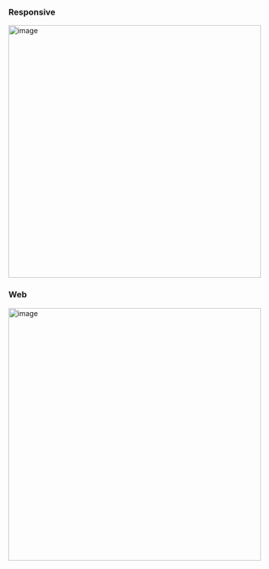 ### Responsive 
<img width="500" alt="image" src="https://user-images.githubusercontent.com/98692987/178996201-4c10e7c6-78c0-4698-964f-578b6ea31f97.png">

### Web 
<img width="500" alt="image" src="https://user-images.githubusercontent.com/98692987/178996162-563b41c6-f12f-4b5d-807c-545693b174e6.png">
